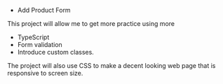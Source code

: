 * Add Product Form

This project will allow me to get more practice using more 
- TypeScript 
- Form validation 
- Introduce custom classes.

The project will also use CSS to make a decent looking web page that is responsive to screen size.